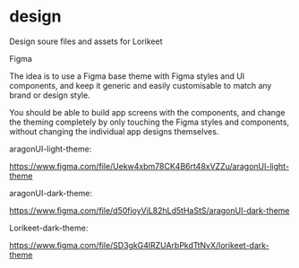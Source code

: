 # design
Design soure files and assets for Lorikeet


Figma

The idea is to use a Figma base theme with Figma styles and UI components, and keep it generic and easily customisable to match any brand or design style.

You should be able to build app screens with the components, and change the theming completely by only touching the Figma styles and components, without changing the individual app designs themselves.

aragonUI-light-theme:

https://www.figma.com/file/Uekw4xbm78CK4B6rt48xVZZu/aragonUI-light-theme

aragonUI-dark-theme:

https://www.figma.com/file/d50fioyViL82hLd5tHaStS/aragonUI-dark-theme

Lorikeet-dark-theme:

https://www.figma.com/file/SD3gkG4lRZUArbPkdTtNvX/lorikeet-dark-theme
